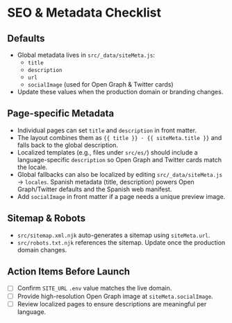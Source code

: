 # SEO & Metadata Checklist

## Defaults
- Global metadata lives in `src/_data/siteMeta.js`:
  - `title`
  - `description`
  - `url`
  - `socialImage` (used for Open Graph & Twitter cards)
- Update these values when the production domain or branding changes.

## Page-specific Metadata
- Individual pages can set `title` and `description` in front matter.
- The layout combines them as `{{ title }} · {{ siteMeta.title }}` and falls back to the global description.
- Localized templates (e.g., files under `src/es/`) should include a language-specific `description` so Open Graph and Twitter cards match the locale.
- Global fallbacks can also be localized by editing `src/_data/siteMeta.js` → `locales`. Spanish metadata (title, description) powers Open Graph/Twitter defaults and the Spanish web manifest.
- Add `socialImage` in front matter if a page needs a unique preview image.

## Sitemap & Robots
- `src/sitemap.xml.njk` auto-generates a sitemap using `siteMeta.url`.
- `src/robots.txt.njk` references the sitemap. Update once the production domain changes.

## Action Items Before Launch
- [ ] Confirm `SITE_URL` `.env` value matches the live domain.
- [ ] Provide high-resolution Open Graph image at `siteMeta.socialImage`.
- [ ] Review localized pages to ensure descriptions are meaningful per language.
